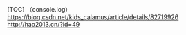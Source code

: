 [TOC]
（console.log）https://blog.csdn.net/kids_calamus/article/details/82719926
                http://hao2013.cn/?id=49
